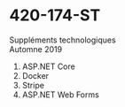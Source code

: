 # 420-174-ST
Suppléments technologiques  
Automne 2019

1. ASP.NET Core
2. Docker
3. Stripe
4. ASP.NET Web Forms

